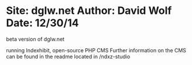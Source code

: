 Site: dglw.net
Author: David Wolf
Date: 12/30/14
====

beta version of dglw.net

running Indexhibit, open-source PHP CMS
Further information on the CMS can be found in the readme located in /ndxz-studio
